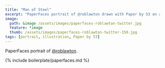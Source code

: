 ```yaml
---
title: "Man of Steel"
excerpt: "PaperFaces portrait of @roblawton drawn with Paper by 53 on an iPad."
image: 
  path: &image /assets/images/paperfaces-roblawton-twitter.jpg 
  feature: *image
  thumb: /assets/images/paperfaces-roblawton-twitter-150.jpg
tags: [portrait, illustration, Paper by 53]
---
```


PaperFaces portrait of [@roblawton](http://twitter.com/roblawton).

{% include boilerplate/paperfaces.md %}
